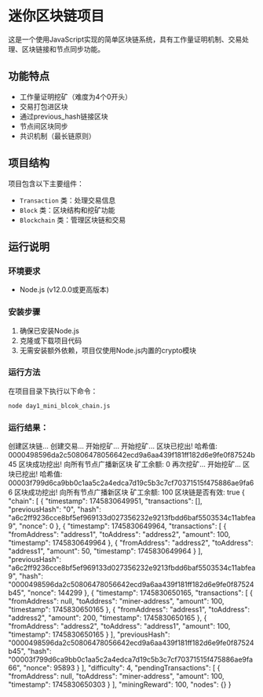 # 迷你区块链项目

这是一个使用JavaScript实现的简单区块链系统，具有工作量证明机制、交易处理、区块链接和节点同步功能。

## 功能特点

- 工作量证明挖矿（难度为4个0开头）
- 交易打包进区块
- 通过previous_hash链接区块
- 节点间区块同步
- 共识机制（最长链原则）

## 项目结构

项目包含以下主要组件：

- `Transaction` 类：处理交易信息
- `Block` 类：区块结构和挖矿功能
- `Blockchain` 类：管理区块链和交易

## 运行说明

### 环境要求

- Node.js (v12.0.0或更高版本)

### 安装步骤

1. 确保已安装Node.js
2. 克隆或下载项目代码
3. 无需安装额外依赖，项目仅使用Node.js内置的crypto模块

### 运行方法

在项目目录下执行以下命令：

```bash
node day1_mini_blcok_chain.js
```
### 运行结果：

创建区块链...
创建交易...
开始挖矿...
开始挖矿...
区块已挖出! 哈希值: 0000498596da2c50806478056642ecd9a6aa439f181ff182d6e9fe0f87524b45
区块成功挖出!
向所有节点广播新区块
矿工余额: 0
再次挖矿...
开始挖矿...
区块已挖出! 哈希值: 00003f799d6ca9bb0c1aa5c2a4edca7d19c5b3c7cf70371515f475886ae9fa66
区块成功挖出!
向所有节点广播新区块
矿工余额: 100
区块链是否有效: true
{
    "chain": [
        {
            "timestamp": 1745830649951,
            "transactions": [],
            "previousHash": "0",
            "hash": "a6c2ff9236cce8bf5ef969133d027356232e9213fbdd6baf5503534c11abfea9",
            "nonce": 0
        },
        {
            "timestamp": 1745830649964,
            "transactions": [
                {
                    "fromAddress": "address1",
                    "toAddress": "address2",
                    "amount": 100,
                    "timestamp": 1745830649964
                },
                {
                    "fromAddress": "address2",
                    "toAddress": "address1",
                    "amount": 50,
                    "timestamp": 1745830649964
                }
            ],
            "previousHash": "a6c2ff9236cce8bf5ef969133d027356232e9213fbdd6baf5503534c11abfea9",
            "hash": "0000498596da2c50806478056642ecd9a6aa439f181ff182d6e9fe0f87524b45",
            "nonce": 144299
        },
        {
            "timestamp": 1745830650165,
            "transactions": [
                {
                    "fromAddress": null,
                    "toAddress": "miner-address",
                    "amount": 100,
                    "timestamp": 1745830650165
                },
                {
                    "fromAddress": "address1",
                    "toAddress": "address2",
                    "amount": 200,
                    "timestamp": 1745830650165
                },
                {
                    "fromAddress": "address2",
                    "toAddress": "address1",
                    "amount": 100,
                    "timestamp": 1745830650165
                }
            ],
            "previousHash": "0000498596da2c50806478056642ecd9a6aa439f181ff182d6e9fe0f87524b45",
            "hash": "00003f799d6ca9bb0c1aa5c2a4edca7d19c5b3c7cf70371515f475886ae9fa66",
            "nonce": 95893
        }
    ],
    "difficulty": 4,
    "pendingTransactions": [
        {
            "fromAddress": null,
            "toAddress": "miner-address",
            "amount": 100,
            "timestamp": 1745830650303
        }
    ],
    "miningReward": 100,
    "nodes": {}
}